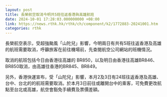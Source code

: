 ```yaml
---
layout: post
title: 長榮航空取消今明共5班往返香港與高雄航班
date: 2024-10-01 17:28:03.000000000 +08:00
link: https://news.rthk.hk/rthk/ch/component/k2/1772883-20241001.htm
categories: rthk
---
```


長榮航空表示，受超強颱風「山陀兒」影響，今明兩日有共有5班往返香港及高雄的航班需要取消，呼籲旅客在前往機場前，先查閱航空公司網站的班機情況。

取消的航班包括今日由香港往高雄的 BR850，以及明日由香港往高雄BR846、BR850取消，由高雄往香港的BR845、BR849。

另外，香港快運宣布，受「山陀兒」影響，本月2及3日有24班往返香港及高雄、台中、台北的的航班需要取消。於本月3日前往或離開台中的乘客，可免費更改航點至台北或高雄，航空會豁免手續費及票價差額。
